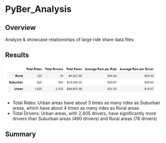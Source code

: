 # PyBer_Analysis
## Overview 
Analyze & showcase relationships of large ride share data files

## Results 
![summary statistics chart](analysis/summary.png)

- Total Rides: Urban areas have about 3 times as many rides as Suburban areas, which have about 4 times as many rides as Rural areas 
- Total Drivers: Urban areas, with 2,405 drivers, have significantly more drivers than Suburban areas (490 drivers) and Rural areas (78 drivers)

## Summary 